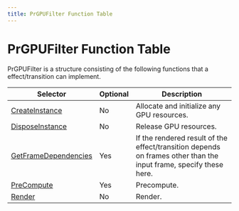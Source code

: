 ```yaml
---
title: PrGPUFilter Function Table
---
```

# PrGPUFilter Function Table

PrGPUFilter is a structure consisting of the following functions that a effect/transition can implement.

|                               Selector                                | Optional |                                                    Description                                                    |
| --------------------------------------------------------------------- | -------- | ----------------------------------------------------------------------------------------------------------------- |
| [CreateInstance](function-descriptions.md#createinstance)             | No       | Allocate and initialize any GPU resources.                                                                        |
| [DisposeInstance](function-descriptions.md#disposeinstance)           | No       | Release GPU resources.                                                                                            |
| [GetFrameDependencies](function-descriptions.md#getframedependencies) | Yes      | If the rendered result of the effect/transition depends on frames other than the input frame, specify these here. |
| [PreCompute](function-descriptions.md#precompute)                     | Yes      | Precompute.                                                                                                       |
| [Render](function-descriptions.md#render)                             | No       | Render.                                                                                                           |
